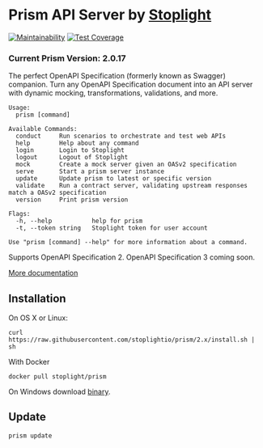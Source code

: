 # Prism API Server by [Stoplight](http://stoplight.io/?utm_source=github&utm_medium=prism)
[![Maintainability](https://api.codeclimate.com/v1/badges/64eb87e8bb92267e322e/maintainability)](https://codeclimate.com/repos/5bc8e66cb62db302b40002e0) [![Test Coverage](https://api.codeclimate.com/v1/badges/64eb87e8bb92267e322e/test_coverage)](https://codeclimate.com/repos/5bc8e66cb62db302b40002e0)

### Current Prism Version: 2.0.17

The perfect OpenAPI Specification (formerly known as Swagger) companion. Turn any OpenAPI Specification document into an API server with dynamic mocking, transformations, validations, and more.

```shell
Usage:
  prism [command]

Available Commands:
  conduct     Run scenarios to orchestrate and test web APIs
  help        Help about any command
  login       Login to Stoplight
  logout      Logout of Stoplight
  mock        Create a mock server given an OASv2 specification
  serve       Start a prism server instance
  update      Update prism to latest or specific version
  validate    Run a contract server, validating upstream responses match a OASv2 specification
  version     Print prism version

Flags:
  -h, --help           help for prism
  -t, --token string   Stoplight token for user account

Use "prism [command] --help" for more information about a command.
```

Supports OpenAPI Specification 2. OpenAPI Specification 3 coming soon.

[More documentation](https://docs.stoplight.io/mocking/introduction?utm_source=github&utm_medium=prism)

## Installation

On OS X or Linux:

```
curl https://raw.githubusercontent.com/stoplightio/prism/2.x/install.sh | sh
```

With Docker

```
docker pull stoplight/prism
```

On Windows download [binary](https://github.com/stoplightio/prism/releases).

## Update

```
prism update
```
